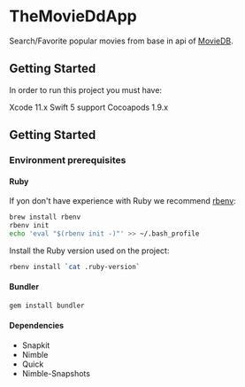 # TheMovieDdApp

Search/Favorite popular movies from base in api of [MovieDB](https://developers.themoviedb.org/3/getting-started/introduction).

## Getting Started
In order to run this project you must have:

Xcode 11.x
Swift 5 support
Cocoapods 1.9.x

## Getting Started

### Environment prerequisites

#### Ruby

If yon don't have experience with Ruby we recommend [rbenv](https://github.com/rbenv/rbenv):

```sh
brew install rbenv
rbenv init
echo 'eval "$(rbenv init -)"' >> ~/.bash_profile
```

Install the Ruby version used on the project:

```sh
rbenv install `cat .ruby-version`
```

#### Bundler

```sh
gem install bundler
```
#### Dependencies

- Snapkit
- Nimble
- Quick
- Nimble-Snapshots








